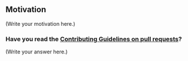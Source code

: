 <!--
Thank you for sending the PR! We appreciate you spending the time to work on these changes.

Help us understand your motivation by explaining why you decided to make this change.

You can learn more about contributing to EventCatalog here: https://github.com/boyney123/eventcatalog/blob/main/CONTRIBUTING.md

Happy contributing!

-->

## Motivation

(Write your motivation here.)

### Have you read the [Contributing Guidelines on pull requests](https://github.com/boyney123/eventcatalog/blob/master/CONTRIBUTING.md#pull-requests)?

(Write your answer here.)
